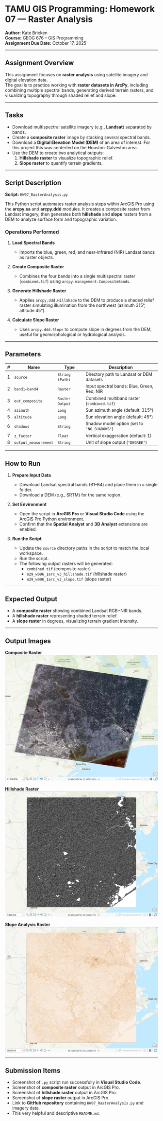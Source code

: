 # TAMU GIS Programming: Homework 07 — Raster Analysis

**Author:** Kate Bricken  
**Course:** GEOG 676 – GIS Programming  
**Assignment Due Date:** October 17, 2025  

---

## Assignment Overview
This assignment focuses on **raster analysis** using satellite imagery and digital elevation data.  
The goal is to practice working with **raster datasets in ArcPy**, including combining multiple spectral bands, generating derived terrain rasters, and visualizing topography through shaded relief and slope.  

---

## Tasks
- Download multispectral satellite imagery (e.g., **Landsat**) separated by bands.  
- Create a **composite raster** image by stacking several spectral bands.  
- Download a **Digital Elevation Model (DEM)** of an area of interest. For this project this was centerted on the Houston-Galveston area.   
- Use the DEM to create two analytical outputs:
  1. **Hillshade raster** to visualize topographic relief.  
  2. **Slope raster** to quantify terrain gradients.  
---

## Script Description

**Script:** `HW07_RasterAnalysis.py`  

This Python script automates raster analysis steps within ArcGIS Pro using the **arcpy.sa** and **arcpy.ddd** modules. It creates a composite raster from Landsat imagery, then generates both **hillshade** and **slope** rasters from a DEM to analyze surface form and topographic variation.

### Operations Performed
1. **Load Spectral Bands**  
   - Imports the blue, green, red, and near-infrared (NIR) Landsat bands as raster objects.  

2. **Create Composite Raster**  
   - Combines the four bands into a single multispectral raster (`combined.tif`) using `arcpy.management.CompositeBands`.  

3. **Generate Hillshade Raster**  
   - Applies `arcpy.ddd.HillShade` to the DEM to produce a shaded relief raster simulating illumination from the northwest (azimuth 315°, altitude 45°).  

4. **Calculate Slope Raster**  
   - Uses `arcpy.ddd.Slope` to compute slope in degrees from the DEM, useful for geomorphological or hydrological analysis.  

---

## Parameters
| # | Name | Type | Description |
|---|------|------|-------------|
| 1 | `source` | `String (Path)` | Directory path to Landsat or DEM datasets |
| 2 | `band1–band4` | `Raster` | Input spectral bands: Blue, Green, Red, NIR |
| 3 | `out_composite` | `Raster Output` | Combined multiband raster (`combined.tif`) |
| 4 | `azimuth` | `Long` | Sun azimuth angle (default: 315°) |
| 5 | `altitude` | `Long` | Sun elevation angle (default: 45°) |
| 6 | `shadows` | `String` | Shadow model option (set to `"NO_SHADOWS"`) |
| 7 | `z_factor` | `Float` | Vertical exaggeration (default: 1) |
| 8 | `output_measurement` | `String` | Unit of slope output (`"DEGREE"`) |

---

## How to Run
1. **Prepare Input Data**  
   - Download Landsat spectral bands (B1–B4) and place them in a single folder.  
   - Download a DEM (e.g., SRTM) for the same region.  

2. **Set Environment**  
   - Open the script in **ArcGIS Pro** or **Visual Studio Code** using the ArcGIS Pro Python environment.  
   - Confirm that the **Spatial Analyst** and **3D Analyst** extensions are enabled.  

3. **Run the Script**  
   - Update the `source` directory paths in the script to match the local workspace.  
   - Run the script.  
   - The following output rasters will be generated:  
     - `combined.tif` (composite raster)  
     - `n29_w096_1arc_v3_hillshade.tif` (hillshade raster)  
     - `n29_w096_1arc_v3_slope.tif` (slope raster)  

---

## Expected Output
- A **composite raster** showing combined Landsat RGB+NIR bands.  
- A **hillshade raster** representing shaded terrain relief.  
- A **slope raster** in degrees, visualizing terrain gradient intensity.  

---

## Output Images
**Composite Raster**  
![HW07 Screenshot #1](https://github.com/KTB2025/Bricken-Online-GEOG676-Fall2025/blob/dd3a763ac17320b6306333b3288bad17386a435e/Lab07/Images/HoustonAreaLandsatComposite.png)

**Hillshade Raster**  
![HW07 Screenshot #2](https://github.com/KTB2025/Bricken-Online-GEOG676-Fall2025/blob/dd3a763ac17320b6306333b3288bad17386a435e/Lab07/Images/HoustonAreaDEMHillshade.png)

**Slope Analysis Raster**  
![HW07 Screenshot #3](https://github.com/KTB2025/Bricken-Online-GEOG676-Fall2025/blob/dd3a763ac17320b6306333b3288bad17386a435e/Lab07/Images/HoustonAreaDEMSlope.png)

---

## Submission Items
- Screenshot of `.py` script run successfully in **Visual Studio Code**.  
- Screenshot of **composite raster** output in ArcGIS Pro.  
- Screenshot of **hillshade raster** output in ArcGIS Pro.  
- Screenshot of **slope raster** output in ArcGIS Pro.  
- Link to **GitHub repository** containing `HW07_RasterAnalysis.py` and imagery data.  
- This very helpful and descriptive `README.md`.  
